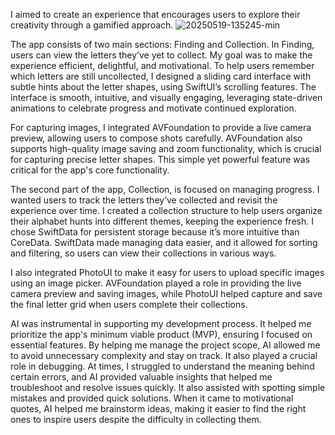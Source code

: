 I aimed to create an experience that encourages users to explore their creativity through a gamified approach. 
![20250519-135245-min](https://github.com/user-attachments/assets/32b419c3-38aa-4cc9-b353-f26fb02b361d)

The app consists of two main sections: Finding and Collection. In Finding, users can view the letters they’ve yet to collect. My goal was to make the experience efficient, delightful, and motivational. To help users remember which letters are still uncollected, I designed a sliding card interface with subtle hints about the letter shapes, using SwiftUI’s scrolling features. The interface is smooth, intuitive, and visually engaging, leveraging state-driven animations to celebrate progress and motivate continued exploration.

For capturing images, I integrated AVFoundation to provide a live camera preview, allowing users to compose shots carefully. AVFoundation also supports high-quality image saving and zoom functionality, which is crucial for capturing precise letter shapes. This simple yet powerful feature was critical for the app's core functionality.

The second part of the app, Collection, is focused on managing progress. I wanted users to track the letters they’ve collected and revisit the experience over time. I created a collection structure to help users organize their alphabet hunts into different themes, keeping the experience fresh. I chose SwiftData for persistent storage because it’s more intuitive than CoreData. SwiftData made managing data easier, and it allowed for sorting and filtering, so users can view their collections in various ways.

I also integrated PhotoUI to make it easy for users to upload specific images using an image picker. AVFoundation played a role in providing the live camera preview and saving images, while PhotoUI helped capture and save the final letter grid when users complete their collections.

AI was instrumental in supporting my development process. It helped me prioritize the app's minimum viable product (MVP), ensuring I focused on essential features. By helping me manage the project scope, AI allowed me to avoid unnecessary complexity and stay on track. It also played a crucial role in debugging. At times, I struggled to understand the meaning behind certain errors, and AI provided valuable insights that helped me troubleshoot and resolve issues quickly. It also assisted with spotting simple mistakes and provided quick solutions. When it came to motivational quotes, AI helped me brainstorm ideas, making it easier to find the right ones to inspire users despite the difficulty in collecting them.

